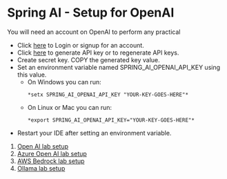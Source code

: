 # Spring AI - Setup for OpenAI
You will need an account on OpenAI to perform any practical

- Click [here](https://platform.openai.com/signup) to Login or signup for an account.
- Click [here](https://platform.openai.com/api-keys) to generate API key or to regenerate API keys.
- Create secret key. COPY the generated key value.
- Set an environment variable named SPRING_AI_OPENAI_API_KEY using this value. 
    - On Windows you can run:
        ```
        *setx SPRING_AI_OPENAI_API_KEY "YOUR-KEY-GOES-HERE"*
        ```
    - On Linux or Mac you can run:
        ``` 
        *export SPRING_AI_OPENAI_API_KEY="YOUR-KEY-GOES-HERE"*
        ```
- Restart your IDE after setting an environment variable.

1. [Open AI lab setup](Lab01.md)
1. [Azure Open AI lab setup](Lab02.md)
1. [AWS Bedrock lab setup](Lab03.md)
1. [Ollama lab setup](Lab04.md)